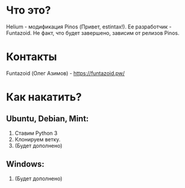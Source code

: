 # Что это?
Helium - модификация Pinos (Привет, estintax!). Ее разработчик - Funtazoid.
Не факт, что будет завершено, зависим от релизов Pinos.
# Контакты
Funtazoid (Олег Азимов) - https://funtazoid.pw/
# Как накатить?
## Ubuntu, Debian, Mint:
1. Ставим Python 3
2. Клонируем ветку.
3. (Будет дополнено)
## Windows:
1. (Будет дополнено)

